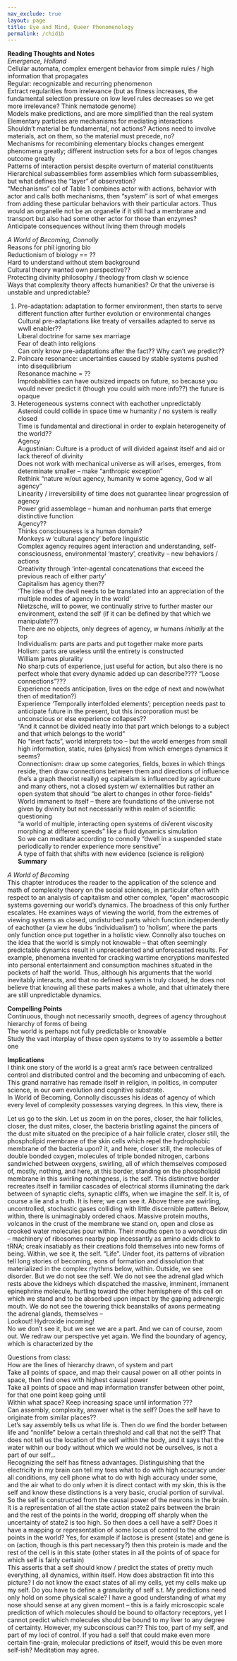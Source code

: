 ```yaml
---  
nav_exclude: true  
layout: page  
title: Eye and Mind, Queer Phenomenology  
permalink: /chid1b  
---  
```

  
**Reading Thoughts and Notes**  
*Emergence, Holland*  
Cellular automata, complex emergent behavior from simple rules / high information that propagates  
Regular: recognizable and recurring phenomenon  
Extract regularities from irrelevance (but as fitness increases, the fundamental selection pressure on low level rules decreases so we get more irrelevance? Think nematode genome)  
Models make predictions, and are more simplified than the real system  
Elementary particles are mechanisms for mediating interactions  
Shouldn’t material be fundamental, not actions? Actions need to involve materials, act on them, so the material must precede, no?  
Mechanisms for recombining elementary blocks changes emergent phenomena greatly; different instruction sets for a box of legos changes outcome greatly  
Patterns of interaction persist despite overturn of material constituents  
Hierarchical subassemblies form assemblies which form subassemblies, but what defines the “layer” of observation?  
“Mechanisms” col of Table 1 combines actor with actions, behavior with actor and calls both mechanisms, then “system” is sort of what emerges from adding these particular behaviors with their particular actors. Thus would an organelle not be an organelle if it still had a membrane and transport but also had some other actor for those than enzymes?  
Anticipate consequences without living them through models  
  
*A World of Becoming, Connolly*  
Reasons for phil ignoring bio  
Reductionism of biology == ??  
Hard to understand without stem background  
Cultural theory wanted own perspective??  
Protecting divinity philosophy / theology from clash w science  
Ways that complexity theory affects humanities? Or that the universe is unstable and unpredictable?  
1) Pre-adaptation: adaptation to former environment, then starts to serve different function after further evolution or environmental changes  
   Cultural pre-adaptations like treaty of versailles adapted to serve as wwII enabler??  
   Liberal doctrine for same sex marriage  
   Fear of death into religions  
   Can only know pre-adaptations after the fact?? Why can’t we predict??  
2) Poincare resonance: uncertainties caused by stable systems pushed into disequilibrium  
   Resonance machine = ??  
   Improbabilities can have outsized impacts on future, so because you would never predict it (though you could with more info??) the future is opaque  
3) Heterogeneous systems connect with eachother unpredictably  
   Asteroid could collide in space time w humanity / no system is really closed  
   Time is fundamental and directional in order to explain heterogeneity of the world??  
   Agency  
   Augustinian: Culture is a product of will divided against itself and aid or lack thereof of divinity  
   Does not work with mechanical universe as will arises, emerges, from determinate smaller – make “anthropic exception”  
   Rethink “nature w/out agency, humanity w some agency, God w all agency”  
   Linearity / irreversibility of time does not guarantee linear progression of agency  
   Power grid assemblage – human and nonhuman parts that emerge distinctive function  
   Agency??  
   Thinks consciousness is a human domain?  
   Monkeys w ‘cultural agency’ before linguistic  
   Complex agency requires agent interaction and understanding, self-consciousness, environmental ‘mastery’, creativity – new behaviors / actions  
   Creativity through ‘inter-agental concatenations that exceed the previous reach of either party’  
   Capitalism has agency then??  
   ‘The idea of the devil needs to be translated into an appreciation of the multiple modes of agency in the world’  
   Nietzsche, will to power, we continually strive to further master our environment, extend the self (if it can be defined by that which we manipulate??)  
   There are no objects, only degrees of agency, w humans *initially* at the top  
   Individualism: parts are parts and put together make more parts  
   Holism: parts are useless until the entirety is constructed  
   William james plurality  
   No sharp cuts of experience, just useful for action, but also there is no perfect whole that every dynamic added up can describe???? “Loose connections”???  
   Experience needs anticipation, lives on the edge of next and now(what then of meditation?)  
   Experience ‘Temporally interfolded elements’; perception needs past to anticipate future in the present, but this incorporation must be unconscious or else experience collapses??  
   “And it cannot be divided neatly into that part which belongs to a subject and that which belongs to the world”  
   No “inert facts”, world interprets too – but the world emerges from small high information, static, rules (physics) from which emerges dynamics it seems?  
   Connectionism: draw up some categories, fields, boxes in which things reside, then draw connections between them and directions of influence (he’s a graph theorist really) eg capitalism is influenced by agriculture and many others, not a closed system w/ externalities but rather an open system that should “be alert to changes in other force-fields”  
   World immanent to itself – there are foundations of the universe not given by divinity but not necessarily within realm of scientific questioning  
   “a world of multiple, interacting open systems of di√erent viscosity morphing at different speeds” like a fluid dynamics simulation  
   So we can meditate according to connolly “dwell in a suspended state periodically to render experience more sensitive”  
   A type of faith that shifts with new evidence (science is religion)    
**Summary**    
  
*A World of Becoming*  
This chapter introduces the reader to the application of the science and math of complexity theory on the social sciences, in particular often with respect to an analysis of capitalism and other complex, “open” macroscopic systems governing our world’s dynamics. The broadness of this only further escalates. He examines ways of viewing the world, from the extremes of viewing systems as closed, undisturbed parts which function independently of eachother (a view he dubs ‘individualism’) to ‘holism’, where the parts only function once put together in a holistic view. Connolly also touches on the idea that the world is simply not knowable – that often seemingly predictable dynamics result in unprecedented and unforecasted results. For example, phenomena invented for cracking wartime encryptions manifested into personal entertainment and consumption machines situated in the pockets of half the world. Thus, although his arguments that the world inevitably interacts, and that no defined system is truly closed, he does not believe that knowing all these parts makes a whole, and that ultimately there are still unpredictable dynamics.  
  
**Compelling Points**    
Continuous, though not necessarily smooth, degrees of agency throughout hierarchy of forms of being  
The world is perhaps not fully predictable or knowable  
Study the vast interplay of these open systems to try to assemble a better one  
    
**Implications**    
I think one story of the world is a great arm’s race between centralized control and distributed control and the becoming and unbecoming of each. This grand narrative has remade itself in religion, in politics, in computer science, in our own evolution and cognitive substrate.  
In World of Becoming, Connolly discusses his ideas of agency of which every level of complexity possesses varying degrees. In this view, there is  
  
Let us go to the skin. Let us zoom in on the pores, closer, the hair follicles, closer, the dust mites, closer, the bacteria bristling against the pincers of the dust mite situated on the precipice of a hair follicle crater, closer still, the phospholipid membrane of the skin cells which repel the hydrophobic membrane of the bacteria upon? it, and here, closer still, the molecules of double bonded oxygen, molecules of triple bonded nitrogen, carbons sandwiched between oxygens, swirling, all of which themselves composed of, mostly, nothing, and here, at this border, standing on the phospholipid membrane in this swirling nothingness, is the self. This distinctive border recreates itself in familiar cascades of electrical storms illuminating the dark between of synaptic clefts, synaptic cliffs, when we imagine the self. It is, of course a lie and a truth. It is here; we can see it. Above there are swirling, uncontrolled, stochastic gases colliding with little discernible pattern. Below, within, there is unimaginably ordered chaos. Massive protein mouths, volcanos in the crust of the membrane we stand on, open and close as crooked water molecules pour within. Their mouths open to a wondrous din – machinery of ribosomes nearby pop incessantly as amino acids click to tRNA; creak insatiably as their creations fold themselves into new forms of being. Within, we see it, the self. “Life”. Under foot, its patterns of vibration tell long stories of becoming, eons of formation and dissolution that materialized in the complex rhythms below, within. Outside, we see disorder. But we do not see the self. We do not see the adrenal glad which rests above the kidneys which dispatched the massive, imminent, immanent epinephrine molecule, hurtling toward the other hemisphere of this cell on which we stand and to be absorbed upon impact by the gaping adrenergic mouth. We do not see the towering thick beanstalks of axons permeating the adrenal glands, themselves –  
Lookout! Hydroxide incoming!  
No we don’t see it, but we see we are a part. And we can of course, zoom out. We redraw our perspective yet again. We find the boundary of agency, which is characterized by the  
  
  
Questions from class:  
How are the lines of hierarchy drawn, of system and part  
Take all points of space, and map their causal power on all other points in space, then find ones with highest causal power  
Take all points of space and map information transfer between other point, for that one point keep going until  
Within what space? Keep increasing space until information ???  
Can assembly, complexity, answer what is the self? Does the self have to originate from similar places??  
Let’s say assembly tells us what life is. Then do we find the border between life and “nonlife” below a certain threshold and call that not the self? That does not tell us the location of the self within the body, and it says that the water within our body without which we would not be ourselves, is not a part of our self…  
Recognizing the self has fitness advantages. Distinguishing that the electricity in my brain can tell my toes what to do with high accuracy under all conditions, my cell phone what to do with high accuracy under some, and the air what to do only when it is direct contact with my skin, this is the self and know these distinctions is a very basic, crucial portion of survival. So the self is constructed from the causal power of the neurons in the brain. It is a representation of all the state action state2 pairs between the brain and the rest of the points in the world, dropping off sharply when the uncertainty of state2 is too high. So then does a cell have a self? Does it have a mapping or representation of some locus of control to the other points in the world? Yes, for example if lactose is present (state) and gene is on (action, though is this part necessary?) then this protein is made and the rest of the cell is in this state (other states in all the points of of space for which self is fairly certain)  
This asserts that a self should know / predict the states of pretty much everything, all dynamics, within itself. How does abstraction fit into this picture? I do not know the exact states of all my cells, yet my cells make up my self. Do you have to define a granularity of self s.t. My predictions need only hold on some physical scale? I have a good understanding of what my nose should sense at any given moment – this is a fairly microscopic scale prediction of which molecules should be bound to olfactory receptors, yet I cannot predict which molecules should be bound to my liver to any degree of certainty. However, my subconscious can?? This too, part of my self, and part of my loci of control. If you had a self that could make even more certain fine-grain, molecular predictions of itself, would this be even more self-ish? Meditation may agree.  
  
